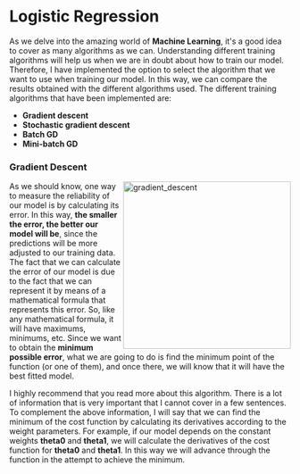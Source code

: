 # Logistic Regression

As we delve into the amazing world of **Machine Learning**, it's a good idea to cover as many algorithms as we can. Understanding different training algorithms will help us when we are in doubt about how to train our model. Therefore, I have implemented the option to select the algorithm that we want to use when training our model. In this way, we can compare the results obtained with the different algorithms used. The different training algorithms that have been implemented are:

- **Gradient descent**
- **Stochastic gradient descent**
- **Batch GD**
- **Mini-batch GD**

### Gradient Descent

<img align = 'right' width="300" alt="gradient_descent" src="https://user-images.githubusercontent.com/74931024/175813967-9bee5b1c-0e1d-4148-ac5b-a7cce42c761e.png">

As we should know, one way to measure the reliability of our model is by calculating its error. In this way, **the smaller the error, the better our model will be**, since the predictions will be more adjusted to our training data. The fact that we can calculate the error of our model is due to the fact that we can represent it by means of a mathematical formula that represents this error. So, like any mathematical formula, it will have maximums, minimums, etc. Since we want to obtain the **minimum possible error**, what we are going to do is find the minimum point of the function (or one of them), and once there, we will know that it will have the best fitted model.<br>

I highly recommend that you read more about this algorithm. There is a lot of information that is very important that I cannot cover in a few sentences. To complement the above information, I will say that we can find the minimum of the cost function by calculating its derivatives according to the weight parameters. For example, if our model depends on the constant weights **theta0** and **theta1**, we will calculate the derivatives of the cost function for **theta0** and **theta1**. In this way we will advance through the function in the attempt to achieve the minimum.
